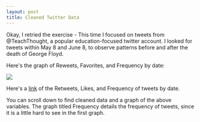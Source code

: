 ```yaml
---
layout: post
title: Cleaned Twitter Data
---
```


Okay, I retried the exercise - This time I focused on tweets from @TeachThought, a popular education-focused twitter account. I looked for tweets within May 8 and June 8, to observe patterns before and after the death of George Floyd.

Here's the graph of Reweets, Favorites, and Frequency by date:

![](https://github.com/SamBoiser/samboiser.github.io/blob/master/images/C7E89BDC-7794-4599-BC69-B4F3242D718E_4_5005_c.jpeg)

Here's a [link](TeachThought.xls) of the Retweets, Likes, and Frequency of tweets by date.

You can scroll down to find cleaned data and a graph of the above variables. The graph titled Frequency details the frequency of tweets, since it is a little hard to see in the first graph.
